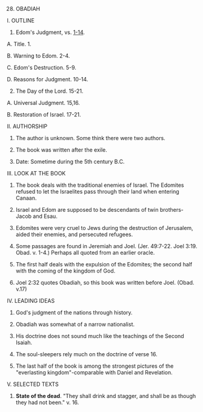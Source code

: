 


28. OBADIAH

I. OUTLINE

1. Edom's Judgment, vs. [1-14](/en/Bible/Obadiah/1.htm).

A. Title. 1.

B. Warning to Edom. 2-4.

C. Edom's Destruction. 5-9.

D. Reasons for Judgment. 10-14.

2. The Day of the Lord. 15-21.

A. Universal Judgment. 15,16.

B. Restoration of Israel. 17-21.

II. AUTHORSHIP

1. The author is unknown. Some think there were two authors.

2. The book was written after the exile.

3. Date: Sometime during the 5th century B.C.

III. LOOK AT THE BOOK

1. The book deals with the traditional enemies of Israel. The Edomites refused to let the Israelites pass through their land when entering Canaan.

2. Israel and Edom are supposed to be descendants of twin brothers-Jacob and Esau.

3. Edomites were very cruel to Jews during the destruction of Jerusalem, aided their enemies, and persecuted refugees.

4. Some passages are found in Jeremiah and Joel. (Jer. 49:7-22. Joel 3:19. Obad. v. 1-4.) Perhaps all quoted from an earlier oracle.

5. The first half deals with the expulsion of the Edomites; the second half with the coming of the kingdom of God.

6. Joel 2:32 quotes Obadiah, so this book was written before Joel. (Obad. v.17)

IV. LEADING IDEAS

1. God's judgment of the nations through history.

2. Obadiah was somewhat of a narrow nationalist.

3. His doctrine does not sound much like the teachings of the Second Isaiah.

4. The soul-sleepers rely much on the doctrine of verse 16.

5. The last half of the book is among the strongest pictures of the "everlasting kingdom"-comparable with Daniel and Revelation.

V. SELECTED TEXTS

1. **State of the dead**. "They shall drink and stagger, and shall be as though they had not been." v. 16.
